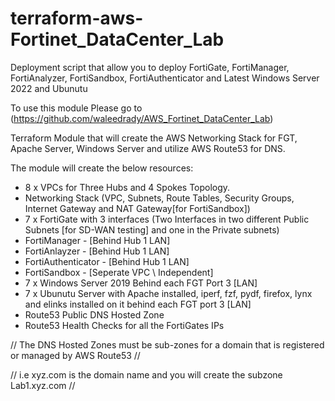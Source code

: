 # terraform-aws-Fortinet_DataCenter_Lab

Deployment script that allow you to deploy FortiGate, FortiManager, FortiAnalyzer, FortiSandbox, FortiAuthenticator and Latest Windows Server 2022 and Ubunutu

To use this module Please go to (https://github.com/waleedrady/AWS_Fortinet_DataCenter_Lab)

Terraform Module that will create the AWS Networking Stack for FGT, Apache Server, Windows Server and utilize AWS Route53 for DNS.


The module will create the below resources:

- 8 x VPCs for Three Hubs and 4 Spokes Topology.
- Networking Stack (VPC, Subnets, Route Tables, Security Groups, Internet Gateway and NAT Gateway[for FortiSandbox])
- 7 x FortiGate with 3 interfaces (Two Interfaces in two different Public Subnets [for SD-WAN testing] and one in the Private subnets)
- FortiManager       - [Behind Hub 1 LAN]
- FortiAnlayzer      - [Behind Hub 1 LAN]
- FortiAuthenticator - [Behind Hub 1 LAN]
- FortiSandbox       - [Seperate VPC \ Independent]
- 7 x Windows Server 2019 Behind each FGT Port 3 [LAN]
- 7 x Ubunutu Server with Apache installed, iperf, fzf, pydf, firefox, lynx and elinks installed on it behind each FGT port 3 [LAN]
- Route53 Public DNS Hosted Zone
- Route53 Health Checks for all the FortiGates IPs


// The DNS Hosted Zones must be sub-zones for a domain that is registered or managed by AWS Route53 //

// i.e xyz.com is the domain name and you will create the subzone Lab1.xyz.com // 

